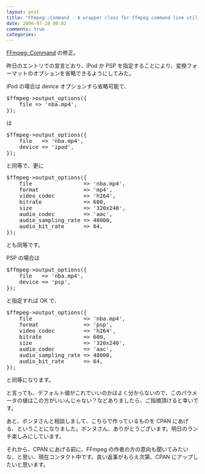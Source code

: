 ```yaml
---
layout: post
title: "FFmpeg::Command - A wrapper class for ffmpeg command line utility #1"
date: 2006-07-28 00:02
comments: true
categories: 
---
```

<p>
<a class="ext-link" href="http://trac.mizzy.org/public/browser/library/perl/trunk/FFmpeg-Command/lib/FFmpeg/Command.pm"><span class="icon"></span>FFmpeg::Command</a> の修正。
</p>
<p>
昨日のエントリでの宣言どおり、iPod か PSP を指定することにより、変換フォーマットのオプションを省略できるようにしてみた。
</p>
<p>
iPod の場合は device オプションすら省略可能で、
</p>
<pre class="wiki">
$ffmpeg->output_options({
    file => 'nba.mp4',
});
</pre>
<p>
は
</p>
<pre class="wiki">
$ffmpeg->output_options({
    file   => 'nba.mp4',
    device => 'ipod',
});
</pre>
<p>
と同等で、更に
</p>
<pre class="wiki">
$ffmpeg->output_options({
    file                => 'nba.mp4',
    format              => 'mp4',
    video_codec         => 'h264',
    bitrate             => 600,
    size                => '320x240',
    audio_codec         => 'aac',
    audio_sampling_rate => 48000,
    audio_bit_rate      => 64,
});
</pre>
<p>
とも同等です。
</p>
<p>
PSP の場合は
</p>
<pre class="wiki">
$ffmpeg->output_options({
    file   => 'nba.mp4',
    device => 'psp',
});
</pre>
<p>
と指定すれば OK で、
</p>
<pre class="wiki">
$ffmpeg->output_options({
    file                => 'nba.mp4',
    format              => 'psp',
    video_codec         => 'h264',
    bitrate             => 600,
    size                => '320x240',
    audio_codec         => 'aac',
    audio_sampling_rate => 48000,
    audio_bit_rate      => 64,
});
</pre>
<p>
と同等になります。
</p>
<p>
と言っても、デフォルト値がこれでいいのかはよく分からないので、このパラメータの値はこの方がいいんじゃない？などありましたら、ご指摘頂けると幸いです。
</p>
<p>
あと、ボンヌさんと相談しまして、こちらで作っているものを CPAN にあげる、ということになりました。ボンヌさん、ありがとうございます。明日のランチ楽しみにしています。
</p>
<p>
それから、CPAN にあげる前に、FFmpeg の作者の方の意向も聞いてみたいな、と思い、現在コンタクト中です。良い返事がもらえ次第、CPAN にアップしたいと思います。
</p>